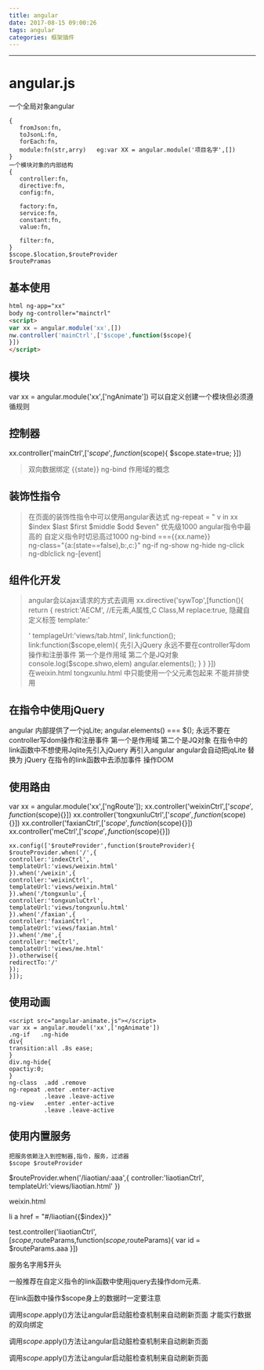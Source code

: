 ```yaml
---
title: angular
date: 2017-08-15 09:00:26
tags: angular
categories: 框架插件
---
```

------

<!-- more -->
# angular.js

  一个全局对象angular  
  ```
  {
     fromJson:fn,
     toJsonL:fn,
     forEach:fn,
     module:fn(str,arry)   eg:var XX = angular.module('项目名字',[])
  }
  一个模块对象的内部结构
  {
     controller:fn,
     directive:fn,
     config:fn,

     factory:fn,
     service:fn,
     constant:fn,
     value:fn,

     filter:fn,
  }
  $scope.$location,$routeProvider
  $routePramas
  ```
## 基本使用
  ```html
  html ng-app="xx"
  body ng-controller="mainctrl"
  <script>
  var xx = angular.module('xx',[])
  nw.controller('mainCtrl',['$scope',function($scope){
  }])
  </script>
  ```
## 模块
  <script src="angular-animate.js"></script>
  var xx = angular.module('xx',['ngAnimate'])
  可以自定义创建一个模块但必须遵循规则

## 控制器
   xx.controller('mainCtrl',['$scope',function($scope){
       $scope.state=true;
   }])
> 双向数据绑定  {{state}}  ng-bind
> 作用域的概念

## 装饰性指令
>  在页面的装饰性指令中可以使用angular表达式
   ng-repeat = " v in xx $index $last $first $middle $odd $even"  优先级1000 angular指令中最高的 自定义指令时切忌高过1000
   ng-bind ==={{xx.name}}   
   ng-class="{a:(state==false),b:,c:}"
   ng-if
   ng-show
   ng-hide
   ng-click
   ng-dblclick
   ng-[event]

## 组件化开发
>  angular会以ajax请求的方式去调用
   xx.directive('sywTop',[function(){
       return {
       restrict:'AECM', //E元素,A属性,C Class,M
       replace:true,  隐藏自定义标签
       template:'<div></div>'
       templageUrl:'views/tab.html',
       link:function();
       link:function($scope,elem){  先引入jQuery  永远不要在controller写dom操作和注册事件 第一个是作用域 第二个是JQ对象
         console.log($scope.shwo,elem)
         angular.elements();
          }
       }
   }])  
在weixin.html  tongxunlu.html  中只能使用一个父元素包起来 不能并排使用

## 在指令中使用jQuery
   angular 内部提供了一个jqLite;
   angular.elements() === $();
   永远不要在controller写dom操作和注册事件 第一个是作用域 第二个是JQ对象
   在指令中的link函数中不想使用Jqlite先引入jQuery 再引入angular
   angular会自动把jqLite 替换为 jQuery
   在指令的link函数中去添加事件 操作DOM

## 使用路由
   <script src="angular-route.js"></script>
   <ng-view></ng-view>
   var xx = angular.module('xx',['ngRoute']);
   xx.controller('weixinCtrl',['$scope',function($scope){}])
   xx.controller('tongxunluCtrl',['$scope',function($scope){}])
   xx.controller('faxianCtrl',['$scope',function($scope){}])
   xx.controller('meCtrl',['$scope',function($scope){}])

   	xx.config(['$routeProvider',function($routeProvider){
   	$routeProvider.when('/',{
   	controller:'indexCtrl',
   	templateUrl:'views/weixin.html'
    }).when('/weixin',{
    controller:'weixinCtrl',
    templateUrl:'views/weixin.html'
    }).when('/tongxunlu',{
    controller:'tongxunluCtrl',
    templateUrl:'views/tongxunlu.html'
    }).when('/faxian',{
    controller:'faxianCtrl',
    templateUrl:'views/faxian.html'
    }).when('/me',{
    controller:'meCtrl',
    templateUrl:'views/me.html'
    }).otherwise({
    redirectTo:'/'
    });
    }]);

##  使用动画
    <script src="angular-animate.js"></script>
    var xx = angular.moudel('xx',['ngAnimate'])  
    .ng-if   .ng-hide
    div{
    transition:all .8s ease;
    }
    div.ng-hide{
    opactiy:0;
    }
    ng-class  .add .remove
    ng-repeat .enter .enter-active
              .leave .leave-active
    ng-view   .enter .enter-active
              .leave .leave-active

##  使用内置服务
    把服务依赖注入到控制器,指令，服务，过滤器
    $scope $routeProvider


$routeProvider.when('/liaotian/:aaa',{
  controller:'liaotianCtrl',
  templateUrl:'views/liaotian.html'
})

weixin.html

li a href = "#/liaotian{{$index}}"


test.controller('liaotianCtrl',[$scope,$routeParams,function($scope,$routeParams){
    var id = $routeParams.aaa
}])


服务名字用$开头


一般推荐在自定义指令的link函数中使用jquery去操作dom元素.

在link函数中操作$scope身上的数据时一定要注意

调用$scope.$apply()方法让angular启动脏检查机制来自动刷新页面 才能实行数据的双向绑定

调用$scope.$apply()方法让angular启动脏检查机制来自动刷新页面

调用$scope.$apply()方法让angular启动脏检查机制来自动刷新页面
